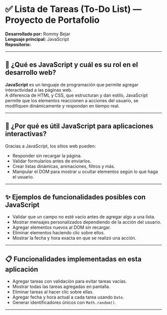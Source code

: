 # ✅ Lista de Tareas (To-Do List) — Proyecto de Portafolio

**Desarrollado por:** Rommy Bejar  
**Lenguaje principal:** JavaScript  
**Repositorio:** 

---

## 🧠 ¿Qué es JavaScript y cuál es su rol en el desarrollo web?

**JavaScript** es un lenguaje de programación que permite agregar interactividad a las páginas web.  
A diferencia de HTML y CSS, que estructuran y dan estilo, JavaScript permite que los elementos reaccionen a acciones del usuario, se modifiquen dinámicamente y respondan en tiempo real.

---

## 🚀 ¿Por qué es útil JavaScript para aplicaciones interactivas?

Gracias a JavaScript, los sitios web pueden:
- Responder sin recargar la página.
- Validar formularios antes de enviarlos.
- Crear listas dinámicas, animaciones, filtros y más.
- Manipular el DOM para mostrar u ocultar elementos según lo que haga el usuario.

---

## ✨ Ejemplos de funcionalidades posibles con JavaScript

- Validar que un campo no esté vacío antes de agregar algo a una lista.
- Mostrar mensajes personalizados dependiendo de la acción del usuario.
- Agregar elementos nuevos al DOM sin recargar.
- Eliminar elementos haciendo clic sobre ellos.
- Mostrar la fecha y hora exacta en que se realizó una acción.

---

## 📋 Funcionalidades implementadas en esta aplicación

- Agregar tareas con validación para evitar tareas vacías.
- Mostrar todas las tareas agregadas en pantalla.
- Eliminar tareas al hacer clic sobre ellas.
- Agregar fecha y hora actual a cada tarea usando `Date`.
- Generar identificadores únicos con `Math.random()`.

---



